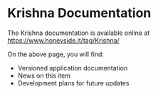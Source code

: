 # Krishna Documentation

The Krishna documentation is available online at https://www.honeyside.it/tag/Krishna/

On the above page, you will find:
* Versioned application documentation
* News on this item
* Development plans for future updates
